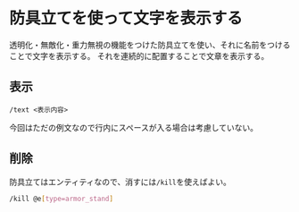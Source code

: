 # 防具立てを使って文字を表示する

透明化・無敵化・重力無視の機能をつけた防具立てを使い、それに名前をつけることで文字を表示する。
それを連続的に配置することで文章を表示する。

## 表示

`/text <表示内容>`

今回はただの例文なので行内にスペースが入る場合は考慮していない。


## 削除

防具立てはエンティティなので、消すには`/kill`を使えばよい。

```bash
/kill @e[type=armor_stand]
```

